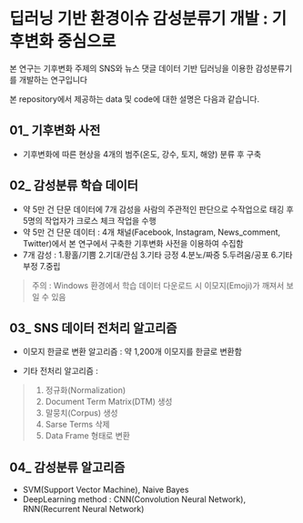 # 딥러닝 기반 환경이슈 감성분류기 개발 : 기후변화 중심으로
  
  본 연구는 기후변화 주제의 SNS와 뉴스 댓글 데이터 기반 딥러닝을 이용한 감성분류기를 개발하는 연구입니다
  
  본 repository에서 제공하는 data 및 code에 대한 설명은 다음과 같습니다.

## 01_ 기후변화 사전
- 기후변화에 따른 현상을 4개의 범주(온도, 강수, 토지, 해양) 분류 후 구축

## 02_ 감성분류 학습 데이터
- 약 5만 건 단문 데이터에 7개 감성을 사람의 주관적인 판단으로 수작업으로 태깅 후 5명의 작업자가 크로스 체크 작업을 수행
- 약 5만 건 단문 데이터 : 4개 채널(Facebook, Instagram, News_comment, Twitter)에서 본 연구에서 구축한 기후변화 사전을 이용하여 수집함
- 7개 감성 : 1.황홀/기쁨 2.기대/관심 3.기타 긍정 4.분노/짜증 5.두려움/공포 6.기타 부정 7.중립
>  주의 : Windows 환경에서 학습 데이터 다운로드 시 이모지(Emoji)가 깨져서 보일 수 있음

## 03_ SNS 데이터 전처리 알고리즘
 - 이모지 한글로 변환 알고리즘 : 약 1,200개 이모지를 한글로 변환함

 - 기타 전처리 알고리즘 :  
> 1. 정규화(Normalization) 
> 2. Document Term Matrix(DTM) 생성 
> 3. 말뭉치(Corpus) 생성 
> 4. Sarse Terms 삭제 
> 5. Data Frame 형태로 변환

## 04_ 감성분류 알고리즘
- SVM(Support Vector Machine), Naive Bayes 
- DeepLearning method : CNN(Convolution Neural Network), RNN(Recurrent Neural Network)
